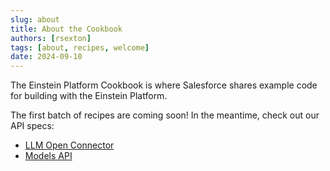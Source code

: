 ```yaml
---
slug: about
title: About the Cookbook
authors: [rsexton]
tags: [about, recipes, welcome]
date: 2024-09-10
---
```


The Einstein Platform Cookbook is where Salesforce shares example code for building with the Einstein Platform.

The first batch of recipes are coming soon! In the meantime, check out our API specs:

- [LLM Open Connector](/docs/apis/llm-open-connector/)
- [Models API](/docs/apis/models/)
